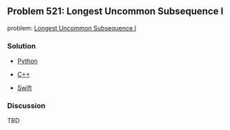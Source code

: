 ## Problem 521: Longest Uncommon Subsequence I

problem: [Longest Uncommon Subsequence I](https://leetcode.com/problems/longest-uncommon-subsequence-i/description/)

### Solution

- [Python](../python/problem521.py)

- [C++](../cpp/problem521.cpp)

- [Swift](../swift/problem521.swift)

### Discussion

TBD


